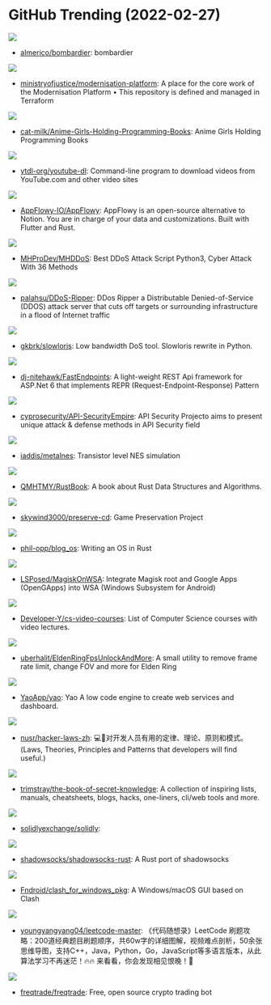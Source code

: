 # GitHub Trending (2022-02-27)

![](https://img.shields.io/badge/Shell-New%2051-green?style=flat-square&logo=appveyor)
- [almerico/bombardier](https://github.com/almerico/bombardier): bombardier

![](https://img.shields.io/badge/HCL-New%2024-green?style=flat-square&logo=appveyor)
- [ministryofjustice/modernisation-platform](https://github.com/ministryofjustice/modernisation-platform): A place for the core work of the Modernisation Platform • This repository is defined and managed in Terraform

![](https://img.shields.io/badge/none-New%20284-green?style=flat-square&logo=appveyor)
- [cat-milk/Anime-Girls-Holding-Programming-Books](https://github.com/cat-milk/Anime-Girls-Holding-Programming-Books): Anime Girls Holding Programming Books

![](https://img.shields.io/badge/Python-New%2035-green?style=flat-square&logo=appveyor)
- [ytdl-org/youtube-dl](https://github.com/ytdl-org/youtube-dl): Command-line program to download videos from YouTube.com and other video sites

![](https://img.shields.io/badge/Rust-New%20244-green?style=flat-square&logo=appveyor)
- [AppFlowy-IO/AppFlowy](https://github.com/AppFlowy-IO/AppFlowy): AppFlowy is an open-source alternative to Notion. You are in charge of your data and customizations. Built with Flutter and Rust.

![](https://img.shields.io/badge/Python-New%20205-green?style=flat-square&logo=appveyor)
- [MHProDev/MHDDoS](https://github.com/MHProDev/MHDDoS): Best DDoS Attack Script Python3, Cyber Attack With 36 Methods

![](https://img.shields.io/badge/Python-New%2099-green?style=flat-square&logo=appveyor)
- [palahsu/DDoS-Ripper](https://github.com/palahsu/DDoS-Ripper): DDos Ripper a Distributable Denied-of-Service (DDOS) attack server that cuts off targets or surrounding infrastructure in a flood of Internet traffic

![](https://img.shields.io/badge/Python-New%2013-green?style=flat-square&logo=appveyor)
- [gkbrk/slowloris](https://github.com/gkbrk/slowloris): Low bandwidth DoS tool. Slowloris rewrite in Python.

![](https://img.shields.io/badge/C%23-New%20136-green?style=flat-square&logo=appveyor)
- [dj-nitehawk/FastEndpoints](https://github.com/dj-nitehawk/FastEndpoints): A light-weight REST Api framework for ASP.Net 6 that implements REPR (Request-Endpoint-Response) Pattern

![](https://img.shields.io/badge/none-New%20123-green?style=flat-square&logo=appveyor)
- [cyprosecurity/API-SecurityEmpire](https://github.com/cyprosecurity/API-SecurityEmpire): API Security Projecto aims to present unique attack & defense methods in API Security field

![](https://img.shields.io/badge/JavaScript-New%20432-green?style=flat-square&logo=appveyor)
- [iaddis/metalnes](https://github.com/iaddis/metalnes): Transistor level NES simulation

![](https://img.shields.io/badge/Rust-New%20107-green?style=flat-square&logo=appveyor)
- [QMHTMY/RustBook](https://github.com/QMHTMY/RustBook): A book about Rust Data Structures and Algorithms.

![](https://img.shields.io/badge/none-New%20121-green?style=flat-square&logo=appveyor)
- [skywind3000/preserve-cd](https://github.com/skywind3000/preserve-cd): Game Preservation Project

![](https://img.shields.io/badge/HTML-New%20193-green?style=flat-square&logo=appveyor)
- [phil-opp/blog_os](https://github.com/phil-opp/blog_os): Writing an OS in Rust

![](https://img.shields.io/badge/none-New%20158-green?style=flat-square&logo=appveyor)
- [LSPosed/MagiskOnWSA](https://github.com/LSPosed/MagiskOnWSA): Integrate Magisk root and Google Apps (OpenGApps) into WSA (Windows Subsystem for Android)

![](https://img.shields.io/badge/none-New%20244-green?style=flat-square&logo=appveyor)
- [Developer-Y/cs-video-courses](https://github.com/Developer-Y/cs-video-courses): List of Computer Science courses with video lectures.

![](https://img.shields.io/badge/C%23-New%2059-green?style=flat-square&logo=appveyor)
- [uberhalit/EldenRingFpsUnlockAndMore](https://github.com/uberhalit/EldenRingFpsUnlockAndMore): A small utility to remove frame rate limit, change FOV and more for Elden Ring

![](https://img.shields.io/badge/Go-New%20135-green?style=flat-square&logo=appveyor)
- [YaoApp/yao](https://github.com/YaoApp/yao): Yao A low code engine to create web services and dashboard.

![](https://img.shields.io/badge/none-New%20140-green?style=flat-square&logo=appveyor)
- [nusr/hacker-laws-zh](https://github.com/nusr/hacker-laws-zh): 💻📖对开发人员有用的定律、理论、原则和模式。(Laws, Theories, Principles and Patterns that developers will find useful.)

![](https://img.shields.io/badge/none-New%20171-green?style=flat-square&logo=appveyor)
- [trimstray/the-book-of-secret-knowledge](https://github.com/trimstray/the-book-of-secret-knowledge): A collection of inspiring lists, manuals, cheatsheets, blogs, hacks, one-liners, cli/web tools and more.

![](https://img.shields.io/badge/Solidity-New%206-green?style=flat-square&logo=appveyor)
- [solidlyexchange/solidly](https://github.com/solidlyexchange/solidly): 

![](https://img.shields.io/badge/Rust-New%2018-green?style=flat-square&logo=appveyor)
- [shadowsocks/shadowsocks-rust](https://github.com/shadowsocks/shadowsocks-rust): A Rust port of shadowsocks

![](https://img.shields.io/badge/none-New%2097-green?style=flat-square&logo=appveyor)
- [Fndroid/clash_for_windows_pkg](https://github.com/Fndroid/clash_for_windows_pkg): A Windows/macOS GUI based on Clash

![](https://img.shields.io/badge/none-New%2053-green?style=flat-square&logo=appveyor)
- [youngyangyang04/leetcode-master](https://github.com/youngyangyang04/leetcode-master): 《代码随想录》LeetCode 刷题攻略：200道经典题目刷题顺序，共60w字的详细图解，视频难点剖析，50余张思维导图，支持C++，Java，Python，Go，JavaScript等多语言版本，从此算法学习不再迷茫！🔥🔥 来看看，你会发现相见恨晚！🚀

![](https://img.shields.io/badge/Python-New%2078-green?style=flat-square&logo=appveyor)
- [freqtrade/freqtrade](https://github.com/freqtrade/freqtrade): Free, open source crypto trading bot

